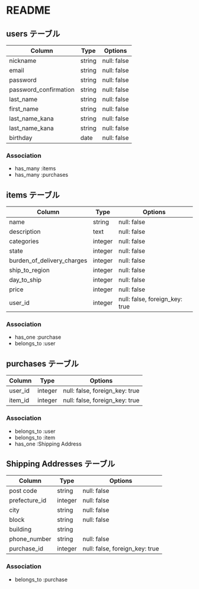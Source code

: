 # README

## users テーブル

| Column                | Type   | Options     |
| --------------------- | ------ | ----------- |
| nickname              | string | null: false |
| email                 | string | null: false |
| password              | string | null: false |
| password_confirmation | string | null: false |
| last_name             | string | null: false |
| first_name            | string | null: false |
| last_name_kana        | string | null: false |
| last_name_kana        | string | null: false |
| birthday              | date   | null: false |

### Association

- has_many :items
- has_many :purchases

## items テーブル

| Column                     | Type    | Options     |
| -------------------------- | ------- | ----------- |
| name                  | string  | null: false |
| description           | text  | null: false |
| categories            | integer | null: false |
| state                 | integer | null: false |
| burden_of_delivery_charges | integer | null: false |
| ship_to_region             | integer | null: false |
| day_to_ship                | integer | null: false |
| price                      | integer | null: false |
| user_id | integer | null: false, foreign_key: true |

### Association

- has_one :purchase
- belongs_to :user

## purchases テーブル

| Column  | Type       | Options                        |
| ------- | ---------- | ------------------------------ |
| user_id | integer | null: false, foreign_key: true |
| item_id | integer | null: false, foreign_key: true |

### Association

- belongs_to :user
- belongs_to :item
- has_one :Shipping Address

## Shipping Addresses テーブル

| Column        | Type       | Options                        |
| ------------- | ---------- | ------------------------------ |
| post code     | string     | null: false                    |
| prefecture_id | integer    | null: false                    |
| city          | string     | null: false                    |
| block         | string     | null: false                    |
| building      | string     |                                |
| phone_number  | string     | null: false                    |
| purchase_id   | integer    | null: false, foreign_key: true |

### Association

- belongs_to :purchase

